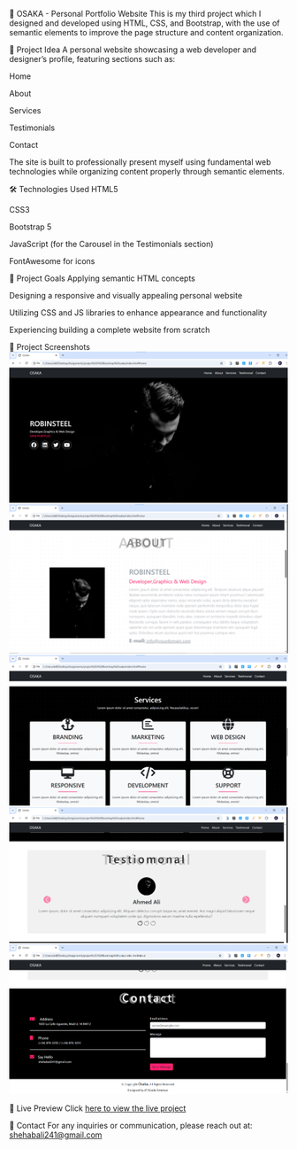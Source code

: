 🌸 OSAKA - Personal Portfolio Website
This is my third project which I designed and developed using HTML, CSS, and Bootstrap, with the use of semantic elements to improve the page structure and content organization.

📌 Project Idea
A personal website showcasing a web developer and designer’s profile, featuring sections such as:

Home

About

Services

Testimonials

Contact

The site is built to professionally present myself using fundamental web technologies while organizing content properly through semantic elements.

🛠️ Technologies Used
HTML5

CSS3

Bootstrap 5

JavaScript (for the Carousel in the Testimonials section)

FontAwesome for icons

🎯 Project Goals
Applying semantic HTML concepts

Designing a responsive and visually appealing personal website

Utilizing CSS and JS libraries to enhance appearance and functionality

Experiencing building a complete website from scratch

📸 Project Screenshots
![Preview](https://github.com/shehab-A-hassan/Osaka/blob/master/images/screenshot/Screenshot%202025-05-17%20152321.png)
![Preview](https://github.com/shehab-A-hassan/Osaka/blob/master/images/screenshot/Screenshot%202025-05-17%20152402.png)
![Preview](https://github.com/shehab-A-hassan/Osaka/blob/master/images/screenshot/Screenshot%202025-05-17%20152540.png)
![Preview](https://github.com/shehab-A-hassan/Osaka/blob/master/images/screenshot/Screenshot%202025-05-17%20152620.png)
![Preview](https://github.com/shehab-A-hassan/Osaka/blob/master/images/screenshot/Screenshot%202025-05-17%20152711.png)





🔗 Live Preview
Click [here to view the live project](https://shehab-a-hassan.github.io/Osaka/)

📧 Contact
For any inquiries or communication, please reach out at:
shehabali241@gmail.com
